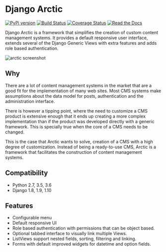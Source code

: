 # Django Arctic
[![PyPi version](https://img.shields.io/pypi/v/django-arctic.svg)](https://pypi.python.org/pypi/django-arctic/)
[![Build Status](https://travis-ci.org/sanoma/django-arctic.svg?branch=develop)](https://travis-ci.org/sanoma/django-arctic)
[![Coverage Status](https://coveralls.io/repos/github/sanoma/django-arctic/badge.svg?branch=develop)](https://coveralls.io/github/sanoma/django-arctic)
[![Read the Docs](https://readthedocs.org/projects/django-arctic/badge/?version=latest)](https://django-arctic.readthedocs.io/en/latest/)

Django Arctic is a framework that simplifies the creation of custom content management systems.
It provides a default responsive user interface, extends several of the Django 
Generic Views with extra features and adds role based authentication.

![arctic screenshot](docs/img/arctic_screenshot.png)

## Why

There are a lot of content management systems in the market that are a good fit for the implementation of many web sites.
Most CMS systems make assumptions about the data model for posts, authentication and the administration interface.

There is however a tipping point, where the need to customize a CMS product
is extensive enough that it ends up creating a more complex implementation than
if the product was developed directly with a generic framework. This is
specially true when the core of a CMS needs to be changed.

This is the case that Arctic wants to solve, creation of a CMS with a high degree of customization.
Instead of being a ready-to-use CMS, Arctic is a framework that facilitates the construction of content management systems.

## Compatibility

* Python 2.7, 3.5, 3.6
* Django 1.8, 1.9, 1.10

## Features

* Configurable menu
* Default responsive UI
* Role based authentication with permissions that can be object based.
* Optional tabbed interface to visually link multiple Views.
* ListViews support nested fields, sorting, filtering and linking.
* Forms with default improved widgets for datetime and option fields.
